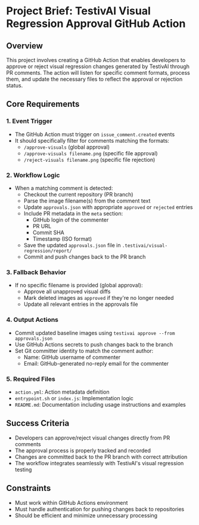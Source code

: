 # Project Brief: TestivAI Visual Regression Approval GitHub Action

## Overview
This project involves creating a GitHub Action that enables developers to approve or reject visual regression changes generated by TestivAI through PR comments. The action will listen for specific comment formats, process them, and update the necessary files to reflect the approval or rejection status.

## Core Requirements

### 1. Event Trigger
- The GitHub Action must trigger on `issue_comment.created` events
- It should specifically filter for comments matching the formats:
  - `/approve-visuals` (global approval)
  - `/approve-visuals filename.png` (specific file approval)
  - `/reject-visuals filename.png` (specific file rejection)

### 2. Workflow Logic
- When a matching comment is detected:
  - Checkout the current repository (PR branch)
  - Parse the image filename(s) from the comment text
  - Update `approvals.json` with appropriate `approved` or `rejected` entries
  - Include PR metadata in the `meta` section:
    - GitHub login of the commenter
    - PR URL
    - Commit SHA
    - Timestamp (ISO format)
  - Save the updated `approvals.json` file in `.testivai/visual-regression/report/`
  - Commit and push changes back to the PR branch

### 3. Fallback Behavior
- If no specific filename is provided (global approval):
  - Approve all unapproved visual diffs
  - Mark deleted images as `approved` if they're no longer needed
  - Update all relevant entries in the approvals file

### 4. Output Actions
- Commit updated baseline images using `testivai approve --from approvals.json`
- Use GitHub Actions secrets to push changes back to the branch
- Set Git committer identity to match the comment author:
  - Name: GitHub username of commenter
  - Email: GitHub-generated no-reply email for the commenter

### 5. Required Files
- `action.yml`: Action metadata definition
- `entrypoint.sh` or `index.js`: Implementation logic
- `README.md`: Documentation including usage instructions and examples

## Success Criteria
- Developers can approve/reject visual changes directly from PR comments
- The approval process is properly tracked and recorded
- Changes are committed back to the PR branch with correct attribution
- The workflow integrates seamlessly with TestivAI's visual regression testing

## Constraints
- Must work within GitHub Actions environment
- Must handle authentication for pushing changes back to repositories
- Should be efficient and minimize unnecessary processing
